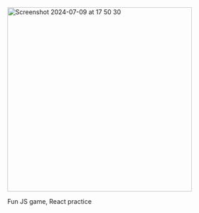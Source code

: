 <img width="415" alt="Screenshot 2024-07-09 at 17 50 30" src="https://github.com/ostroumova/Tenzies_Game/assets/46134711/e0b46dab-e851-49f5-b768-08e7e4bbcc65">


Fun JS game, React practice
